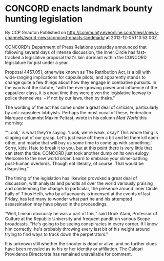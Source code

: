 # CONCORD enacts landmark bounty hunting legislation
By CCP Gnauton
Published on http://community.eveonline.com/news/news-channels/world-news/concord-enacts-landmark/ at 2012-12-05T13:52:00Z

CONCORD's Department of Press Relations yesterday announced that following several days of intense discussion, the Inner Circle has fast-tracked a legislative proposal that's lain dormant within the CONCORD legislature for just under a year.

Proposal 4457.051, otherwise known as The Retribution Act, is a bill with wide-ranging implications for capsule pilots, and apparently stands to change quite a few things about how they engage in combative pursuits. In the words of the statute, "with the ever-growing power and influence of the capsuleer class, it is about time they were given the legislative leeway to police themselves&nbsp; – if not by our laws, then by theirs."

The wording of the act has come under a great deal of criticism, particularly by anti-capsuleer lobbyists. Perhaps the most vocal of these, Federation Marquee columnist Maxim Peltast, wrote in his column _Mad World_ this morning:

"'Look,' is what they're saying. 'Look, we're weak, okay? This whole thing is slipping out of our grasp. Let's just ease off them a bit and let them kill each other, and maybe that will buy us some time to come up with something.' Sorry, kids. Hate to break it to you, but at this point there is very little that can stem the tide. CONCORD just took another dump on its own eulogy. Welcome to the new world order. Learn to embrace your slime-bathing post-human overlords. Though not literally, of course. That would be disgusting."

The timing of the legislation has likewise provoked a great deal of discussion, with analysts and pundits all over the world variously praising and condemning the change. In particular, the presence around Inner Circle halls of Tibus Heth, who by all accounts is incensed at the events of last Friday, has led many to wonder what part he and his attempted assassination may have played in the proceedings.

"Well, I mean obviously he was a part of this," said Druik Atani, Professor of Culture at the Republic University and frequent pundit on various Scope broadcasts. "He's going to be seeing conspiracies in every corner. If I know him correctly, he's probably throwing every last bit of his weight around trying to find ways to track down the perpetrators."

It is unknown still whether the shooter is dead or alive, and no further clues have been revealed as to his or her identity or affiliation. The Caldari Providence Directorate has remained unavailable for comment.

